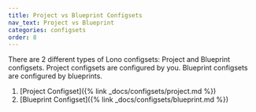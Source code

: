 ```yaml
---
title: Project vs Blueprint Configsets
nav_text: Project vs Blueprint
categories: configsets
order: 8
---
```


There are 2 different types of Lono configsets: Project and Blueprint configsets. Project configsets are configured by you. Blueprint configsets are configured by blueprints.

1. [Project Configset]({% link _docs/configsets/project.md %})
2. [Blueprint Configset]({% link _docs/configsets/blueprint.md %})


